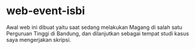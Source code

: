 # web-event-isbi

Awal web ini dibuat yaitu saat sedang melakukan Magang di salah satu Perguruan Tinggi di Bandung, dan dilanjutkan sebagai tempat studi kasus saya mengerjakan skripsi.
